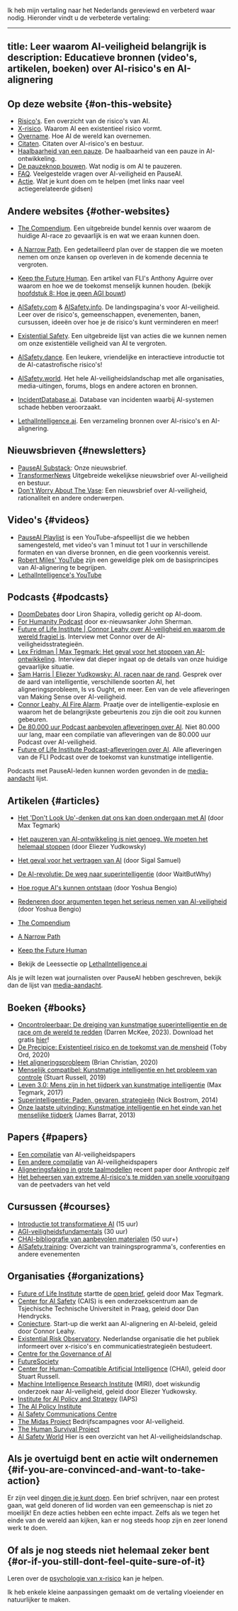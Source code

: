 Ik heb mijn vertaling naar het Nederlands gereviewd en verbeterd waar nodig. Hieronder vindt u de verbeterde vertaling:

---
title: Leer waarom AI-veiligheid belangrijk is
description: Educatieve bronnen (video's, artikelen, boeken) over AI-risico's en AI-alignering
---
<script>
import NewsletterSignup from '$lib/components/NewsletterSignup.svelte';
</script>

<NewsletterSignup />

## Op deze website {#on-this-website}

- [Risico's](/risks). Een overzicht van de risico's van AI.
- [X-risico](/xrisk). Waarom AI een existentieel risico vormt.
- [Overname](/ai-takeover). Hoe AI de wereld kan overnemen.
- [Citaten](/quotes). Citaten over AI-risico's en bestuur.
- [Haalbaarheid van een pauze](/feasibility). De haalbaarheid van een pauze in AI-ontwikkeling.
- [De pauzeknop bouwen](/building-the-pause-button). Wat nodig is om AI te pauzeren.
- [FAQ](/faq). Veelgestelde vragen over AI-veiligheid en PauseAI.
- [Actie](/action). Wat je kunt doen om te helpen (met links naar veel actiegerelateerde gidsen)

## Andere websites {#other-websites}

- [The Compendium](https://www.thecompendium.ai/). Een uitgebreide bundel kennis over waarom de huidige AI-race zo gevaarlijk is en wat we eraan kunnen doen.
- [A Narrow Path](https://www.narrowpath.co/). Een gedetailleerd plan over de stappen die we moeten nemen om onze kansen op overleven in de komende decennia te vergroten.
- [Keep the Future Human](https://keepthefuturehuman.ai/). Een artikel van FLI's Anthony Aguirre over waarom en hoe we de toekomst menselijk kunnen houden. (bekijk [hoofdstuk 8: Hoe je geen AGI bouwt](https://keepthefuturehuman.ai/chapter-8-how-to-not-build-agi/))
- [AISafety.com](https://www.aisafety.com) & [AISafety.info](https://aisafety.info). De landingspagina's voor AI-veiligheid. Leer over de risico's, gemeenschappen, evenementen, banen, cursussen, ideeën over hoe je de risico's kunt verminderen en meer!
- [Existential Safety](https://existentialsafety.org/). Een uitgebreide lijst van acties die we kunnen nemen om onze existentiële veiligheid van AI te vergroten.
- [AISafety.dance](https://aisafety.dance). Een leukere, vriendelijke en interactieve introductie tot de AI-catastrofische risico's!
- [AISafety.world](https://aisafety.world/tiles/). Het hele AI-veiligheidslandschap met alle organisaties, media-uitingen, forums, blogs en andere actoren en bronnen.
- [IncidentDatabase.ai](https://incidentdatabase.ai/). Database van incidenten waarbij AI-systemen schade hebben veroorzaakt.

- [LethalIntelligence.ai](https://lethalintelligence.ai/). Een verzameling bronnen over AI-risico's en AI-alignering.

## Nieuwsbrieven {#newsletters}

- [PauseAI Substack](https://pauseai.substack.com/): Onze nieuwsbrief.
- [TransformerNews](https://www.transformernews.ai/) Uitgebreide wekelijkse nieuwsbrief over AI-veiligheid en bestuur.
- [Don't Worry About The Vase](https://thezvi.substack.com/): Een nieuwsbrief over AI-veiligheid, rationaliteit en andere onderwerpen.

## Video's {#videos}

- [PauseAI Playlist](https://www.youtube.com/playlist?list=PLI46NoubGtIJa0JVCBR-9CayxCOmU0EJt) is een YouTube-afspeellijst die we hebben samengesteld, met video's van 1 minuut tot 1 uur in verschillende formaten en van diverse bronnen, en die geen voorkennis vereist.
- [Robert Miles' YouTube](https://www.youtube.com/watch?v=tlS5Y2vm02c&list=PLfHsskCxi_g-c62a_dmsNuHynaXsRQm40) zijn een geweldige plek om de basisprincipes van AI-alignering te begrijpen.
- [LethalIntelligence's YouTube](https://www.youtube.com/channel/UCLwop3J1O7wL-PNWGjQw8fg)

## Podcasts {#podcasts}

- [DoomDebates](https://www.youtube.com/@DoomDebates) door Liron Shapira, volledig gericht op AI-doom.
- [For Humanity Podcast](https://www.youtube.com/@ForHumanityPodcast) door ex-nieuwsanker John Sherman.
- [Future of Life Institute | Connor Leahy over AI-veiligheid en waarom de wereld fragiel is](https://youtu.be/cSL3Zau1X8g?si=0X3EKoxZ80_HN9Rl&t=1803). Interview met Connor over de AI-veiligheidsstrategieën.
- [Lex Fridman | Max Tegmark: Het geval voor het stoppen van AI-ontwikkeling](https://youtu.be/VcVfceTsD0A?t=1547). Interview dat dieper ingaat op de details van onze huidige gevaarlijke situatie.
- [Sam Harris | Eliezer Yudkowsky: AI, racen naar de rand](https://samharris.org/episode/SE60B0CF4B8). Gesprek over de aard van intelligentie, verschillende soorten AI, het aligneringsprobleem, Is vs Ought, en meer. Een van de vele afleveringen van Making Sense over AI-veiligheid.
- [Connor Leahy, AI Fire Alarm](https://youtu.be/pGjyiqJZPJo?t=2510). Praatje over de intelligentie-explosie en waarom het de belangrijkste gebeurtenis zou zijn die ooit zou kunnen gebeuren.
- [De 80.000 uur Podcast aanbevolen afleveringen over AI](https://80000hours.org/podcast/on-artificial-intelligence/). Niet 80.000 uur lang, maar een compilatie van afleveringen van de 80.000 uur Podcast over AI-veiligheid.
- [Future of Life Institute Podcast-afleveringen over AI](https://futureoflife.org/podcast/?_category_browser=ai). Alle afleveringen van de FLI Podcast over de toekomst van kunstmatige intelligentie.

Podcasts met PauseAI-leden kunnen worden gevonden in de [media-aandacht](/press) lijst.

## Artikelen {#articles}

- [Het 'Don't Look Up'-denken dat ons kan doen ondergaan met AI](https://time.com/6273743/thinking-that-could-doom-us-with-ai/) (door Max Tegmark)
- [Het pauzeren van AI-ontwikkeling is niet genoeg. We moeten het helemaal stoppen](https://time.com/6266923/ai-eliezer-yudkowsky-open-letter-not-enough/) (door Eliezer Yudkowsky)
- [Het geval voor het vertragen van AI](https://www.vox.com/the-highlight/23621198/artificial-intelligence-chatgpt-openai-existential-risk-china-ai-safety-technology) (door Sigal Samuel)
- [De AI-revolutie: De weg naar superintelligentie](https://waitbutwhy.com/2015/01/artificial-intelligence-revolution-1.html) (door WaitButWhy)
- [Hoe rogue AI's kunnen ontstaan](https://yoshuabengio.org/2023/05/22/how-rogue-ais-may-arise/) (door Yoshua Bengio)

- [Redeneren door argumenten tegen het serieus nemen van AI-veiligheid](https://yoshuabengio.org/2024/07/09/reasoning-through-arguments-against-taking-ai-safety-seriously/) (door Yoshua Bengio)
- [The Compendium](https://www.thecompendium.ai/)
- [A Narrow Path](https://www.narrowpath.co/)
- [Keep the Future Human](https://keepthefuturehuman.ai/)
- Bekijk de Leessectie op [LethalIntelligence.ai](https://lethalintelligence.ai/reading-time/)

Als je wilt lezen wat journalisten over PauseAI hebben geschreven, bekijk dan de lijst van [media-aandacht](/press).

## Boeken {#books}

- [Oncontroleerbaar: De dreiging van kunstmatige superintelligentie en de race om de wereld te redden](https://www.goodreads.com/book/show/202416160-uncontrollable) (Darren McKee, 2023). Download het gratis [hier](https://impactbooks.store/cart/47288196366640:1?discount=UNCON-P3SFRS)!
- [De Precipice: Existentieel risico en de toekomst van de mensheid](https://www.goodreads.com/en/book/show/50485582-the-precipice) (Toby Ord, 2020)
- [Het aligneringsprobleem](https://www.goodreads.com/book/show/50489349-the-alignment-probleem) (Brian Christian, 2020)
- [Menselijk compatibel: Kunstmatige intelligentie en het probleem van controle](https://www.goodreads.com/en/book/show/44767248) (Stuart Russell, 2019)
- [Leven 3.0: Mens zijn in het tijdperk van kunstmatige intelligentie](https://www.goodreads.com/en/book/show/34272565) (Max Tegmark, 2017)
- [Superintelligentie: Paden, gevaren, strategieën](https://www.goodreads.com/en/book/show/20527133) (Nick Bostrom, 2014)
- [Onze laatste uitvinding: Kunstmatige intelligentie en het einde van het menselijke tijdperk](https://www.goodreads.com/en/book/show/17286699) (James Barrat, 2013)

## Papers {#papers}

- [Een compilatie](https://arkose.org/aisafety) van AI-veiligheidspapers
- [Een andere compilatie](https://futureoflife.org/resource/introductory-resources-on-ai-risks/#toc-44245428-2) van AI-veiligheidspapers
- [Aligneringsfaking in grote taalmodellen](https://www.anthropic.com/news/alignment-faking) recent paper door Anthropic zelf
- [Het beheersen van extreme AI-risico's te midden van snelle vooruitgang](https://www.science.org/doi/abs/10.1126/science.adn0117) van de peetvaders van het veld

## Cursussen {#courses}

- [Introductie tot transformatieve AI](https://aisafetyfundamentals.com/intro-to-tai/) (15 uur)
- [AGI-veiligheidsfundamentals](https://www.agisafetyfundamentals.com/) (30 uur)
- [CHAI-bibliografie van aanbevolen materialen](https://humancompatible.ai/bibliography) (50 uur+)
- [AISafety.training](https://aisafety.training/): Overzicht van trainingsprogramma's, conferenties en andere evenementen

## Organisaties {#organizations}

- [Future of Life Institute](https://futureoflife.org/cause-area/artificial-intelligence/) startte de [open brief](https://futureoflife.org/open-letter/pause-giant-ai-experiments/), geleid door Max Tegmark.
- [Center for AI Safety](https://www.safe.ai/) (CAIS) is een onderzoekscentrum aan de Tsjechische Technische Universiteit in Praag, geleid door Dan Hendrycks.
- [Conjecture](https://www.conjecture.dev/). Start-up die werkt aan AI-alignering en AI-beleid, geleid door Connor Leahy.
- [Existential Risk Observatory](https://existentialriskobservatory.org/). Nederlandse organisatie die het publiek informeert over x-risico's en communicatiestrategieën bestudeert.
- [Centre for the Governance of AI](https://www.governance.ai/)
- [FutureSociety](https://thefuturesociety.org/about-us/)
- [Center for Human-Compatible Artificial Intelligence](https://humancompatible.ai/about/) (CHAI), geleid door Stuart Russell.
- [Machine Intelligence Research Institute](https://intelligence.org/) (MIRI), doet wiskundig onderzoek naar AI-veiligheid, geleid door Eliezer Yudkowsky.
- [Institute for AI Policy and Strategy](https://www.iaps.ai/) (IAPS)
- [The AI Policy Institute](https://theaipi.org/)
- [AI Safety Communications Centre](https://aiscc.org/2023/11/01/yougov-poll-83-of-brits-demand-companies-prove-ai-systems-are-safe-before-release/)
- [The Midas Project](https://www.themidasproject.com/) Bedrijfscampagnes voor AI-veiligheid.
- [The Human Survival Project](https://thehumansurvivalproject.org/)
- [AI Safety World](https://aisafety.world/) Hier is een overzicht van het AI-veiligheidslandschap.

## Als je overtuigd bent en actie wilt ondernemen {#if-you-are-convinced-and-want-to-take-action}

Er zijn veel [dingen die je kunt doen](/action).
Een brief schrijven, naar een protest gaan, wat geld doneren of lid worden van een gemeenschap is niet zo moeilijk!
En deze acties hebben een echte impact.
Zelfs als we tegen het einde van de wereld aan kijken, kan er nog steeds hoop zijn en zeer lonend werk te doen.

## Of als je nog steeds niet helemaal zeker bent {#or-if-you-still-dont-feel-quite-sure-of-it}

Leren over de [psychologie van x-risico](/psychology-of-x-risk) kan je helpen.

Ik heb enkele kleine aanpassingen gemaakt om de vertaling vloeiender en natuurlijker te maken.